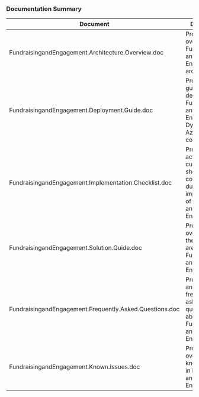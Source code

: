 ### Documentation Summary

| Document | Description |
| - | - |
| FundraisingandEngagement.Architecture.Overview.doc | Provides an overview of Fundraising and Engagement's architecture |
| FundraisingandEngagement.Deployment.Guide.doc | Provides a guide to deploy the Fundraising and Engagement Dynamics and Azure components |
| FundraisingandEngagement.Implementation.Checklist.doc | Provides list of activities a customer should consider during an implementation of Fundraising and Engagement |
| FundraisingandEngagement.Solution.Guide.doc | Provides a full overview of the functional areas of Fundraising and Engagement |
| FundraisingandEngagement.Frequently.Asked.Questions.doc | Provides answers to frequently asked questions about Fundraising and Engagement |
| FundraisingandEngagement.Known.Issues.doc | Provides an overview of known issues in Fundraising and Engagement |

